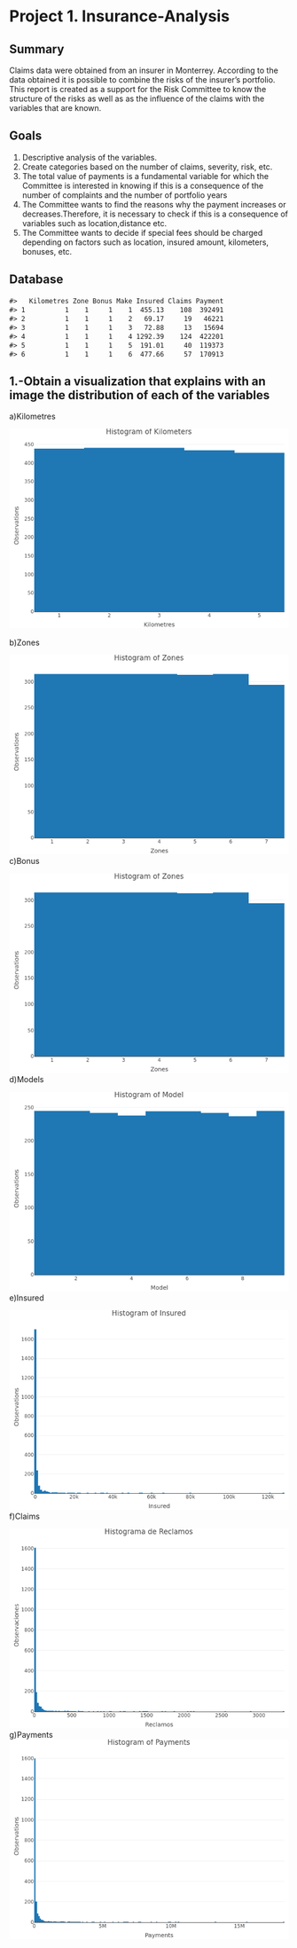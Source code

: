 
<!-- README.md is generated from README.Rmd. Please edit that file -->

# Project 1. Insurance-Analysis

<!-- badges: start -->
<!-- badges: end -->

## Summary

Claims data were obtained from an insurer in Monterrey. According to the
data obtained it is possible to combine the risks of the insurer’s
portfolio. This report is created as a support for the Risk Committee to
know the structure of the risks as well as as the influence of the
claims with the variables that are known.

## Goals

1.  Descriptive analysis of the variables.
2.  Create categories based on the number of claims, severity, risk,
    etc.
3.  The total value of payments is a fundamental variable for which the
    Committee is interested in knowing if this is a consequence of the
    number of complaints and the number of portfolio years
4.  The Committee wants to find the reasons why the payment increases or
    decreases.Therefore, it is necessary to check if this is a
    consequence of variables such as location,distance etc.
5.  The Committee wants to decide if special fees should be charged
    depending on factors such as location, insured amount, kilometers,
    bonuses, etc.

## Database

    #>   Kilometres Zone Bonus Make Insured Claims Payment
    #> 1          1    1     1    1  455.13    108  392491
    #> 2          1    1     1    2   69.17     19   46221
    #> 3          1    1     1    3   72.88     13   15694
    #> 4          1    1     1    4 1292.39    124  422201
    #> 5          1    1     1    5  191.01     40  119373
    #> 6          1    1     1    6  477.66     57  170913

## 1.-Obtain a visualization that explains with an image the distribution of each of the variables

a)Kilometres

![](README_figs/README-unnamed-chunk-3-1.png)<!-- -->

b)Zones

![](README_figs/README-unnamed-chunk-4-1.png)<!-- --> c)Bonus

![](README_figs/README-unnamed-chunk-5-1.png)<!-- --> d)Models

![](README_figs/README-unnamed-chunk-6-1.png)<!-- --> e)Insured

![](README_figs/README-unnamed-chunk-7-1.png)<!-- --> f)Claims

![](README_figs/README-unnamed-chunk-8-1.png)<!-- --> g)Payments
![](README_figs/README-unnamed-chunk-9-1.png)<!-- -->
